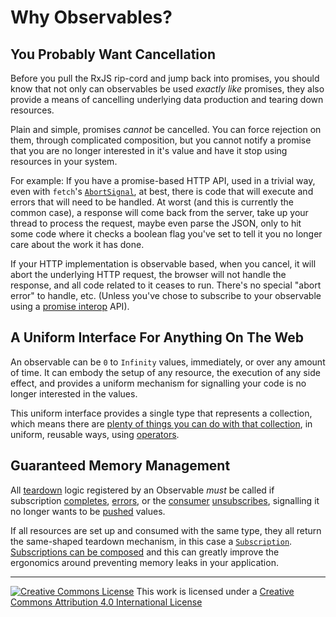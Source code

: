 # Why Observables?

## You Probably Want Cancellation

Before you pull the RxJS rip-cord and jump back into promises, you should know that not only can observables be used _exactly like_ promises, they also provide a means of cancelling underlying data production and tearing down resources.

Plain and simple, promises _cannot_ be cancelled. You can force rejection on them, through complicated composition, but you cannot notify a promise that you are no longer interested in it's value and have it stop using resources in your system.

For example: If you have a promise-based HTTP API, used in a trivial way, even with `fetch`'s [`AbortSignal`](MDN), at best, there is code that will execute and errors that will need to be handled. At worst (and this is currently the common case), a response will come back from the server, take up your thread to process the request, maybe even parse the JSON, only to hit some code where it checks a boolean flag you've set to tell it you no longer care about the work it has done.

If your HTTP implementation is observable based, when you cancel, it will abort the underlying HTTP request, the browser will not handle the response, and all code related to it ceases to run. There's no special "abort error" to handle, etc. (Unless you've chose to subscribe to your observable using a [promise interop](LINK_TO_PROMISE_INTEROP_SECTION) API).

## A Uniform Interface For Anything On The Web

An observable can be `0` to `Infinity` values, immediately, or over any amount of time. It can embody the setup of any resource, the execution of any side effect, and provides a uniform mechanism for signalling your code is no longer interested in the values.

This uniform interface provides a single type that represents a collection, which means there are [plenty of things you can do with that collection](4-what-is-an-operator.md#collections), in uniform, reusable ways, using [operators](glossary-and-semantics#operator).

## Guaranteed Memory Management

All [teardown](glossary-and-semantics#teardown) logic registered by an Observable _must_ be called if subscription [completes](glossary-and-semantics#complete), [errors](glossary-and-semantics#error), or the [consumer](glossary-and-semantics#consumer) [unsubscribes](glossary-and-semantics#unsubscription), signalling it no longer wants to be [pushed](glossary-and-semantics#push) values.

If all resources are set up and consumed with the same type, they all return the same-shaped teardown mechanism, in this case a [`Subscription`](API). [Subscriptions can be composed](TODO) and this can greatly improve the ergonomics around preventing memory leaks in your application.

---

<a rel="license" href="http://creativecommons.org/licenses/by/4.0/"><img alt="Creative Commons License" style="border-width:0" src="https://licensebuttons.net/l/by/4.0/80x15.png" /></a>
This work is licensed under a <a rel="license" href="http://creativecommons.org/licenses/by/4.0/">Creative Commons Attribution 4.0 International License</a>
